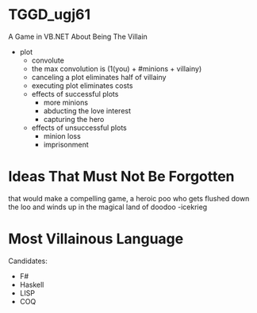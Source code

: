 # TGGD_ugj61
A Game in VB.NET About Being The Villain

- plot
	- convolute
	- the max convolution is (1(you) + #minions + villainy)
	- canceling a plot eliminates half of villainy
	- executing plot eliminates costs
	- effects of successful plots
		- more minions
		- abducting the love interest
		- capturing the hero
	- effects of unsuccessful plots
		- minion loss
		- imprisonment


# Ideas That Must Not Be Forgotten
that would make a compelling game, a heroic poo who gets flushed down the loo and winds up in the magical land of doodoo -icekrieg

# Most Villainous Language

Candidates:
- F#
- Haskell
- LISP
- COQ
